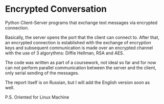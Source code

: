 # Encrypted Conversation
Python Client-Server programs that exchange text messages via encrypted connection.

Basically, the server opens the port that the client can connect to. After that, an encrypted connection is established with the exchange of encryption keys and subsequent communication is made over an encrypted channel with the use of 3 algorythms: Diffie Hellman, RSA and AES.

The code was written as part of a coursework, not ideal so far and for now can not perform parallel communication between the server and the client, only serial sending of the messages. 

The report itself is on Russian, but I will add the English version soon as well.

P.S. Oriented for Linux Machine
